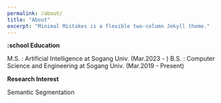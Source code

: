 ```yaml
---
permalink: /about/
title: "About"
excerpt: "Minimal Mistakes is a flexible two-column Jekyll theme."
---
```



**:school Education**

 M.S. : Artificial Intelligence at Sogang Univ. (Mar.2023 - )
 B.S. : Computer Science and Engineering at Sogang Univ. (Mar.2019 - Present)

**Research Interest**

 Semantic Segmentation
